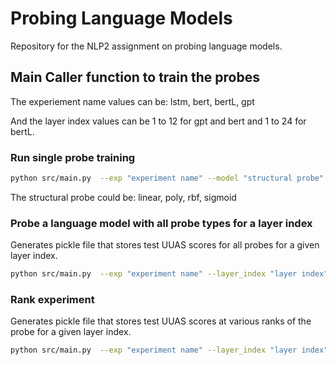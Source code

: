 # Probing Language Models

Repository for the NLP2 assignment on probing language models.

## Main Caller function to train the probes 

The experiement name values can be: lstm, bert, bertL, gpt

And the layer index values can be 1 to 12 for gpt and bert and 1 to 24 for bertL.

### Run single probe training
```bash
python src/main.py  --exp "experiment name" --model "structural probe" --layer_index "layer index" --train_probe
```
The structural probe could be: linear, poly, rbf, sigmoid

### Probe a language model with all probe types for a layer index
Generates pickle file that stores test UUAS scores for all probes for a given layer index.
```bash
python src/main.py  --exp "experiment name" --layer_index "layer index" --layer_index_probing
```

### Rank experiment
Generates pickle file that stores test UUAS scores at various ranks of the probe for a given layer index.
```bash
python src/main.py  --exp "experiment name" --layer_index "layer index" --experiment_rank_dim
```
